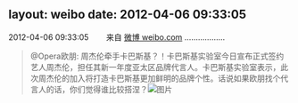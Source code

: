 layout: weibo
date: 2012-04-06 09:33:05
---
<meta name="referrer" content="no-referrer" />

2012-04-06 09:33:05  &nbsp;&nbsp;&nbsp;&nbsp;&nbsp;&nbsp; 来自 <a href="http://weibo.com/" rel="nofollow">微博 weibo.com</a>
………………
>  @Opera欧朋: 周杰伦牵手卡巴斯基？！卡巴斯基实验室今日宣布正式签约艺人周杰伦，担任其新一年度亚太区品牌代言人。卡巴斯基实验室表示，此次周杰伦的加入将打造卡巴斯基更加鲜明的品牌个性。话说如果欧朋找个代言人的话，你们觉得谁比较搭涅？ ​​​
>  ![图片](https://ww1.sinaimg.cn/large/88031b39jw1drokykk30rj.jpg)
